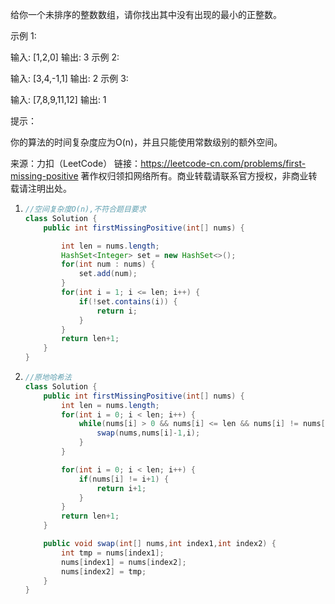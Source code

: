 给你一个未排序的整数数组，请你找出其中没有出现的最小的正整数。

 

示例 1:

输入: [1,2,0]
输出: 3
示例 2:

输入: [3,4,-1,1]
输出: 2
示例 3:

输入: [7,8,9,11,12]
输出: 1


提示：

你的算法的时间复杂度应为O(n)，并且只能使用常数级别的额外空间。

来源：力扣（LeetCode）
链接：https://leetcode-cn.com/problems/first-missing-positive
著作权归领扣网络所有。商业转载请联系官方授权，非商业转载请注明出处。

1. ```java
   //空间复杂度O(n),不符合题目要求
   class Solution {
       public int firstMissingPositive(int[] nums) {
   
           int len = nums.length;
           HashSet<Integer> set = new HashSet<>();
           for(int num : nums) {
               set.add(num);
           }
           for(int i = 1; i <= len; i++) {
               if(!set.contains(i)) {
                   return i;
               }
           }
           return len+1;
       }
   }
   ```

2. ```java
   //原地哈希法
   class Solution {
       public int firstMissingPositive(int[] nums) {
           int len = nums.length;
           for(int i = 0; i < len; i++) {
               while(nums[i] > 0 && nums[i] <= len && nums[i] != nums[nums[i]-1]) {
                   swap(nums,nums[i]-1,i);
               }
           }
   
           for(int i = 0; i < len; i++) {
               if(nums[i] != i+1) {
                   return i+1;
               }
           }
           return len+1;
       }
   
       public void swap(int[] nums,int index1,int index2) {
           int tmp = nums[index1];
           nums[index1] = nums[index2];
           nums[index2] = tmp;
       }
   }
   ```

   